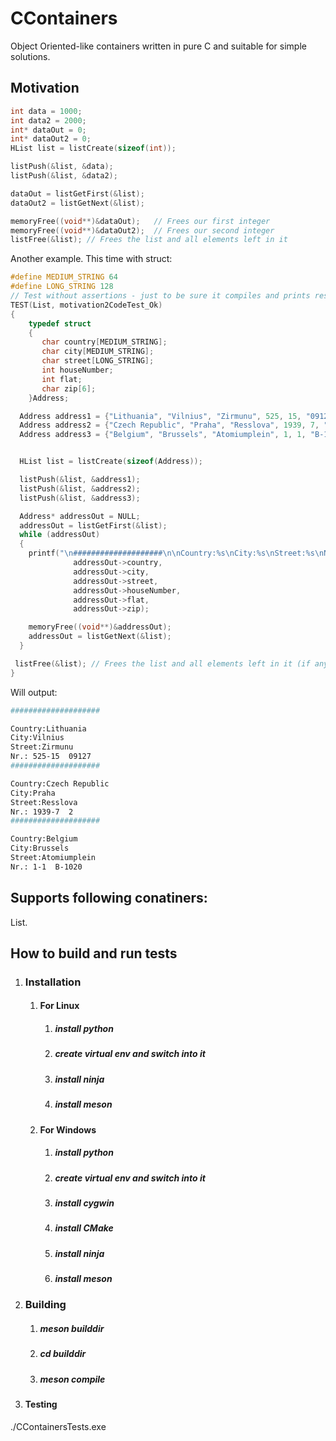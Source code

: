 # CContainers
Object Oriented-like containers written in pure C and suitable for simple solutions.


## Motivation

```C
int data = 1000;
int data2 = 2000;
int* dataOut = 0;
int* dataOut2 = 0;
HList list = listCreate(sizeof(int));

listPush(&list, &data);
listPush(&list, &data2);

dataOut = listGetFirst(&list); 
dataOut2 = listGetNext(&list);  

memoryFree((void**)&dataOut);   // Frees our first integer
memoryFree((void**)&dataOut2);  // Frees our second integer
listFree(&list); // Frees the list and all elements left in it
```  
  
Another example. This time with struct:

```C
#define MEDIUM_STRING 64
#define LONG_STRING 128
// Test without assertions - just to be sure it compiles and prints results
TEST(List, motivation2CodeTest_Ok)
{
    typedef struct 
    {
       char country[MEDIUM_STRING];
       char city[MEDIUM_STRING];
       char street[LONG_STRING];   
       int houseNumber;
       int flat; 
       char zip[6];        
    }Address;

  Address address1 = {"Lithuania", "Vilnius", "Zirmunu", 525, 15, "09127"};
  Address address2 = {"Czech Republic", "Praha", "Resslova", 1939, 7, "2"};
  Address address3 = {"Belgium", "Brussels", "Atomiumplein", 1, 1, "B-1020"};


  HList list = listCreate(sizeof(Address));

  listPush(&list, &address1);
  listPush(&list, &address2);
  listPush(&list, &address3);

  Address* addressOut = NULL;
  addressOut = listGetFirst(&list);
  while (addressOut)
  {
    printf("\n####################\n\nCountry:%s\nCity:%s\nStreet:%s\nNr.: %d-%d  %s", 
              addressOut->country, 
              addressOut->city, 
              addressOut->street, 
              addressOut->houseNumber, 
              addressOut->flat, 
              addressOut->zip);

    memoryFree((void**)&addressOut); 
    addressOut = listGetNext(&list);
  }

 listFree(&list); // Frees the list and all elements left in it (if any)
}
```  

Will output:

```Bash
####################

Country:Lithuania
City:Vilnius
Street:Zirmunu
Nr.: 525-15  09127
####################

Country:Czech Republic
City:Praha
Street:Resslova
Nr.: 1939-7  2
####################

Country:Belgium
City:Brussels
Street:Atomiumplein
Nr.: 1-1  B-1020
```


## Supports following conatiners:

List.


## How to build and run tests

1. ### Installation 

    1. #### For Linux

        1. ##### install python

        1. ##### create virtual env and switch into it

        1. ##### install ninja

        1. ##### install meson

    1. #### For Windows

        1. ##### install python

        1. ##### create virtual env and switch into it

        1. ##### install cygwin

        1. ##### install CMake

        1. ##### install ninja

        1. ##### install meson

1. ### Building

    1. ##### meson builddir

    1. ##### cd builddir

    1. ##### meson compile

1. #### Testing
    
./CContainersTests.exe

